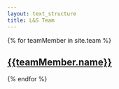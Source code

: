 ```yaml
---
layout: text_structure
title: L&S Team
---
```


<!-- loops though collections dispalys name  and link to the content of that collection-->

{% for teamMember in site.team %}
 <div class="wrapper">
    <h2><a href="{{teamMember.url}}">{{teamMember.name}}</a></h2>
    
 </div>
{% endfor %}